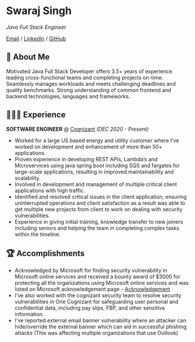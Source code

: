 # Swaraj Singh

_Java Full Stack Engineer_<br>

[Email](mailto:singh.swaraj1999@gmail.com) / [LinkedIn](https://www.linkedin.com/in/singhswaraj/) / [GitHub](https://github.com/rogerthat07/)

## 🌟 About Me
Motivated Java Full Stack Developer offers 3.5+ years of experience leading cross-functional teams and completing projects on-time. Seamlessly manages workloads and meets challenging deadlines and quality benchmarks. Strong understanding of common frontend and backend technologies, languages and frameworks.

## 👩🏼‍💻 Experience

**SOFTWARE ENGINEER** @ [Cognizant](https://cognizant.com) _(DEC 2020 - Present)_<br>
  - Worked for a large US based energy and utility customer where I’ve worked on development and enhancement of more than 50+ applications.
  - Proven experience in developing REST APIs, Lambda’s and Microservices using java spring boot including SQS and fargates for large-scale applications, resulting in improved maintainability and scalability.
  - Involved in development and management of multiple critical client applications with high traffic.
  - Identified and resolved critical issues in the client application, ensuring uninterrupted operations and client satisfaction as a result was able to get multiple new projects from client to work on dealing with security vulnerabilities.
  - Experience in giving initial training, knowledge transfer to new joiners including seniors and helping the team in completing complex tasks within the timeline.

## 🏆 Accomplishments
  - Acknowledged by Microsoft for finding security vulnerability in Microsoft online services and received a bounty award of $3000 for protecting all the organizations using Microsoft online services and was listed on Microsoft acknowledgement page - [Acknowledgement](https://msrc.microsoft.com/update-guide/acknowledgement/online)
  - I’ve also worked with the cognizant security team to resolve security vulnerabilities in One Cognizant for safeguarding user personal and confidential data, including pay slips, FBP, and other sensitive information.
  - I’ve reported external email banner vulnerability where an attacker can hide/override the external banner which can aid in
  successful phishing attacks (This was affecting multiple organizations that use Outlook)
